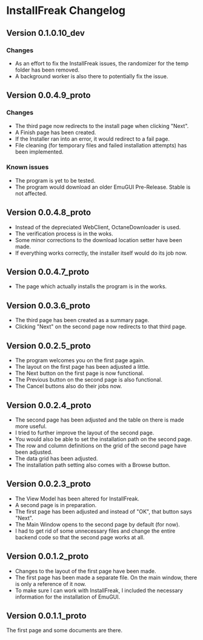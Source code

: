 # InstallFreak Changelog

## Version 0.1.0.10_dev

### Changes

- As an effort to fix the InstallFreak issues, the randomizer for the temp folder has been removed.
- A background worker is also there to potentially fix the issue.

## Version 0.0.4.9_proto

### Changes

- The third page now redirects to the install page when clicking "Next".
- A Finish page has been created.
- If the Installer ran into an error, it would redirect to a fail page.
- File cleaning (for temporary files and failed installation attempts) has been implemented.

### Known issues

- The program is yet to be tested.
- The program would download an older EmuGUI Pre-Release. Stable is not affected.

## Version 0.0.4.8_proto

- Instead of the depreciated WebClient, OctaneDownloader is used.
- The verification process is in the woks.
- Some minor corrections to the download location setter have been made.
- If everything works correctly, the installer itself would do its job now.

## Version 0.0.4.7_proto

- The page which actually installs the program is in the works.

## Version 0.0.3.6_proto

- The third page has been created as a summary page.
- Clicking "Next" on the second page now redirects to that third page.

## Version 0.0.2.5_proto

- The program welcomes you on the first page again.
- The layout on the first page has been adjusted a little.
- The Next button on the first page is now functional.
- The Previous button on the second page is also functional.
- The Cancel buttons also do their jobs now.

## Version 0.0.2.4_proto

- The second page has been adjusted and the table on there is made more useful.
- I tried to further improve the layout of the second page.
- You would also be able to set the installation path on the second page.
- The row and column definitions on the grid of the second page have been adjusted.
- The data grid has been adjusted.
- The installation path setting also comes with a Browse button.

## Version 0.0.2.3_proto

- The View Model has been altered for InstallFreak.
- A second page is in preparation.
- The first page has been adjusted and instead of "OK", that button says "Next".
- The Main Window opens to the second page by default (for now).
- I had to get rid of some unnecessary files and change the entire backend code so that the second page works at all.

## Version 0.0.1.2_proto

- Changes to the layout of the first page have been made.
- The first page has been made a separate file. On the main window, there is only a reference of it now.
- To make sure I can work with InstallFreak, I included the necessary information for the installation of EmuGUI.

## Version 0.0.1.1_proto

The first page and some documents are there.